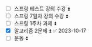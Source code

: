 - [ ] 스프링 테스트 강의 수강 ⏫ 
- [ ] 스프링 7일차 강의 수강 ⏫ 
- [ ] 스프링 1주차 과제 ⏫ 
- [x] 알고리즘 2문제 ⏫ ✅ 2023-10-17
- [ ] 운동 ⏫ 